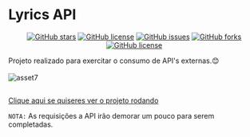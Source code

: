 # Lyrics API
<p align="center">
<a href="https://github.com/Francisco-Fetapi/lyrics-api/stargazers"><img alt="GitHub stars" src="https://img.shields.io/github/stars/Francisco-Fetapi/lyrics-api?style=plastic"></a>
<a href="https://github.com/Francisco-Fetapi/lyrics-api"><img alt="GitHub license" src="https://img.shields.io/badge/Exercise-For%20trainning-orange"></a>
<a href="https://github.com/Francisco-Fetapi/lyrics-api/issues"><img alt="GitHub issues" src="https://img.shields.io/github/issues/Francisco-Fetapi/lyrics-api?style=plastic"></a>
<a href="https://github.com/Francisco-Fetapi/lyrics-api/network"><img alt="GitHub forks" src="https://img.shields.io/github/forks/Francisco-Fetapi/lyrics-api?style=plastic"></a>
<a href="https://github.com/Francisco-Fetapi/lyrics-api"><img alt="GitHub license" src="https://img.shields.io/github/license/Francisco-Fetapi/lyrics-api?style=plastic"></a>
</p>

Projeto realizado para exercitar o consumo de API's externas.😊
<br />
<br />
![asset7](https://user-images.githubusercontent.com/74926014/175328630-78ba6691-2957-416b-9bea-27f889c1600b.PNG)

##

<a href="https://fetapilyrics.vercel.app">Clique aqui se quiseres ver o projeto rodando</a>

`NOTA:` As requisições a API irão demorar um pouco para serem completadas.
